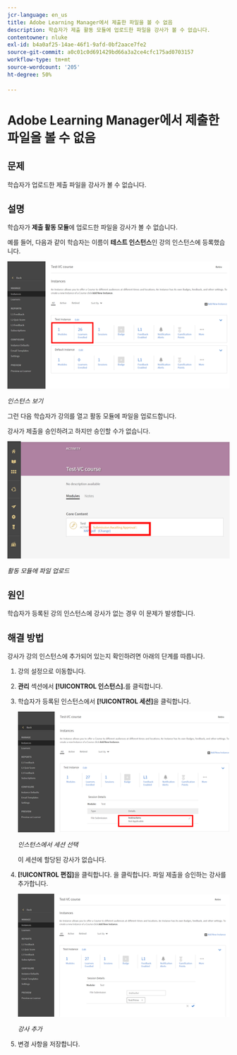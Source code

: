 ```yaml
---
jcr-language: en_us
title: Adobe Learning Manager에서 제출한 파일을 볼 수 없음
description: 학습자가 제출 활동 모듈에 업로드한 파일을 강사가 볼 수 없습니다.
contentowner: nluke
exl-id: b4a0af25-14ae-46f1-9afd-0bf2aace7fe2
source-git-commit: a0c01c0d691429bd66a3a2ce4cfc175ad0703157
workflow-type: tm+mt
source-wordcount: '205'
ht-degree: 50%

---
```


# Adobe Learning Manager에서 제출한 파일을 볼 수 없음

## 문제

학습자가 업로드한 제출 파일을 강사가 볼 수 없습니다.

## 설명

학습자가 **제출 활동 모듈**&#x200B;에 업로드한 파일을 강사가 볼 수 없습니다.

예를 들어, 다음과 같이 학습자는 이름이 **테스트 인스턴스**&#x200B;인 강의 인스턴스에 등록했습니다.

![](assets/test-instance.png)

*인스턴스 보기*

그런 다음 학습자가 강의를 열고 활동 모듈에 파일을 업로드합니다.

강사가 제출을 승인하려고 하지만 승인할 수가 없습니다.

![](assets/activity.png)

*활동 모듈에 파일 업로드*

## 원인

학습자가 등록된 강의 인스턴스에 강사가 없는 경우 이 문제가 발생합니다.

## 해결 방법

강사가 강의 인스턴스에 추가되어 있는지 확인하려면 아래의 단계를 따릅니다.

1. 강의 설정으로 이동합니다.
1. **관리** 섹션에서 **[!UICONTROL 인스턴스].**&#x200B;를 클릭합니다.
1. 학습자가 등록된 인스턴스에서 **[!UICONTROL 세션]**&#x200B;을 클릭합니다.

   ![](assets/check-instructor.png)

   *인스턴스에서 세션 선택*

   이 세션에 할당된 강사가 없습니다.

1. **[!UICONTROL 편집]**&#x200B;을 클릭합니다. 을 클릭합니다. 파일 제출을 승인하는 강사를 추가합니다.

   ![](assets/assign-instructor.png)

   *강사 추가*
1. 변경 사항을 저장합니다.
